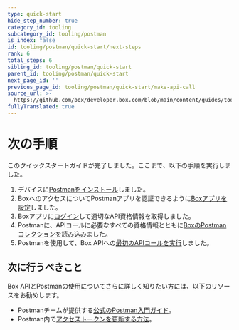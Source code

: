 ```yaml
---
type: quick-start
hide_step_number: true
category_id: tooling
subcategory_id: tooling/postman
is_index: false
id: tooling/postman/quick-start/next-steps
rank: 6
total_steps: 6
sibling_id: tooling/postman/quick-start
parent_id: tooling/postman/quick-start
next_page_id: ''
previous_page_id: tooling/postman/quick-start/make-api-call
source_url: >-
  https://github.com/box/developer.box.com/blob/main/content/guides/tooling/postman/quick-start/6-next-steps.md
fullyTranslated: true
---
```

# 次の手順

このクイックスタートガイドが完了しました。ここまで、以下の手順を実行しました。

1. デバイスに[Postmanをインストール](g://tooling/postman/quick-start/install-postman/)しました。
2. BoxへのアクセスについてPostmanアプリを認証できるように[Boxアプリを設定](g://tooling/postman/quick-start/configure-box-app/)しました。
3. Boxアプリに[ログイン](g://tooling/postman/quick-start/log-in-to-box/)して適切なAPI資格情報を取得しました。
4. Postmanに、APIコールに必要なすべての資格情報とともに[BoxのPostmanコレクションを読み込み](g://tooling/postman/quick-start/load-postman-collection/)ました。
5. Postmanを使用して、Box APIへの[最初のAPIコールを実行](g://tooling/postman/quick-start/make-api-call/)しました。

## 次に行うべきこと

Box APIとPostmanの使用についてさらに詳しく知りたい方には、以下のリソースをお勧めします。

* Postmanチームが提供する[公式のPostman入門ガイド](https://learning.getpostman.com/getting-started/)。
* Postman内で[アクセストークンを更新する方法](g://tooling/postman/refresh)。

